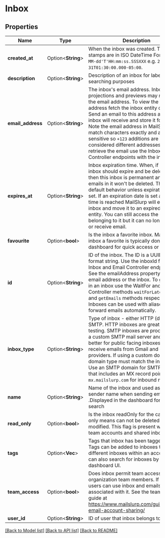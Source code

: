 # Inbox

## Properties

| Name              | Type                    | Description                                                                                                                                                                                                                                                                                                                                                                                                                                                              | Notes      |
| ----------------- | ----------------------- | ------------------------------------------------------------------------------------------------------------------------------------------------------------------------------------------------------------------------------------------------------------------------------------------------------------------------------------------------------------------------------------------------------------------------------------------------------------------------ | ---------- |
| **created_at**    | Option<**String**>      | When the inbox was created. Time stamps are in ISO DateTime Format `yyyy-MM-dd'T'HH:mm:ss.SSSXXX` e.g. `2000-10-31T01:30:00.000-05:00`.                                                                                                                                                                                                                                                                                                                                  | [optional] |
| **description**   | Option<**String**>      | Description of an inbox for labelling and searching purposes                                                                                                                                                                                                                                                                                                                                                                                                             | [optional] |
| **email_address** | Option<**String**>      | The inbox's email address. Inbox projections and previews may not include the email address. To view the email address fetch the inbox entity directly. Send an email to this address and the inbox will receive and store it for you. Note the email address in MailSlurp match characters exactly and are case sensitive so `+123` additions are considered different addresses. To retrieve the email use the Inbox and Email Controller endpoints with the inbox ID. | [optional] |
| **expires_at**    | Option<**String**>      | Inbox expiration time. When, if ever, the inbox should expire and be deleted. If null then this inbox is permanent and the emails in it won't be deleted. This is the default behavior unless expiration date is set. If an expiration date is set and the time is reached MailSlurp will expire the inbox and move it to an expired inbox entity. You can still access the emails belonging to it but it can no longer send or receive email.                           | [optional] |
| **favourite**     | Option<**bool**>        | Is the inbox a favorite inbox. Make an inbox a favorite is typically done in the dashboard for quick access or filtering                                                                                                                                                                                                                                                                                                                                                 | [optional] |
| **id**            | Option<**String**>      | ID of the inbox. The ID is a UUID-V4 format string. Use the inboxId for calls to Inbox and Email Controller endpoints. See the emailAddress property for the email address or the inbox. To get emails in an inbox use the WaitFor and Inbox Controller methods `waitForLatestEmail` and `getEmails` methods respectively. Inboxes can be used with aliases to forward emails automatically.                                                                             | [optional] |
| **inbox_type**    | Option<**String**>      | Type of inbox - either HTTP (default) or SMTP. HTTP inboxes are great for testing. SMTP inboxes are processed by a custom SMTP mail server and are better for public facing inboxes that receive emails from Gmail and other large providers. If using a custom domain the domain type must match the inbox type. Use an SMTP domain for SMTP inboxes that includes an MX record pointing to `10 mx.mailslurp.com` for inbound messages.                                 | [optional] |
| **name**          | Option<**String**>      | Name of the inbox and used as the sender name when sending emails .Displayed in the dashboard for easier search                                                                                                                                                                                                                                                                                                                                                          | [optional] |
| **read_only**     | Option<**bool**>        | Is the inbox readOnly for the caller. Read only means can not be deleted or modified. This flag is present when using team accounts and shared inboxes.                                                                                                                                                                                                                                                                                                                  | [optional] |
| **tags**          | Option<**Vec<String>**> | Tags that inbox has been tagged with. Tags can be added to inboxes to group different inboxes within an account. You can also search for inboxes by tag in the dashboard UI.                                                                                                                                                                                                                                                                                             | [optional] |
| **team_access**   | Option<**bool**>        | Does inbox permit team access for organization team members. If so team users can use inbox and emails associated with it. See the team access guide at https://www.mailslurp.com/guides/team-email-account-sharing/                                                                                                                                                                                                                                                     | [optional] |
| **user_id**       | Option<**String**>      | ID of user that inbox belongs to                                                                                                                                                                                                                                                                                                                                                                                                                                         | [optional] |

[[Back to Model list]](../README#documentation-for-models) [[Back to API list]](../README#documentation-for-api-endpoints) [[Back to README]](../README)
